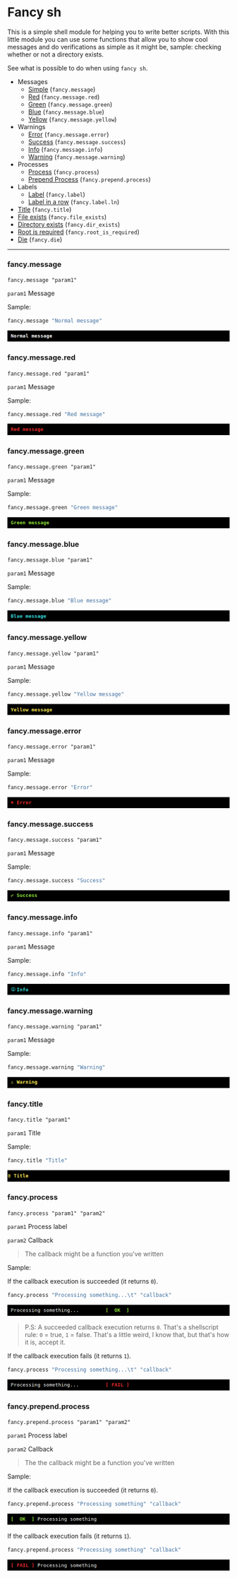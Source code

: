 # Fancy sh

This is a simple shell module for helping you to write better scripts.
With this little module you can use some functions that allow you to show cool messages and do verifications as simple as it might be, sample: checking whether or not a directory exists.

See what is possible to do when using `fancy sh`.

- Messages
    - [Simple](https://github.com/diogocavilha/fancy-sh#fancymessage) (`fancy.message`)
    - [Red](https://github.com/diogocavilha/fancy-sh#fancymessagered) (`fancy.message.red`)
    - [Green](https://github.com/diogocavilha/fancy-sh#fancymessagegreen) (`fancy.message.green`)
    - [Blue](https://github.com/diogocavilha/fancy-sh#fancymessageblue) (`fancy.message.blue`)
    - [Yellow](https://github.com/diogocavilha/fancy-sh#fancymessageyellow) (`fancy.message.yellow`)
- Warnings
    - [Error](https://github.com/diogocavilha/fancy-sh#fancymessageerror) (`fancy.message.error`)
    - [Success](https://github.com/diogocavilha/fancy-sh#fancymessagesuccess) (`fancy.message.success`)
    - [Info](https://github.com/diogocavilha/fancy-sh#fancymessageinfo) (`fancy.message.info`)
    - [Warning](https://github.com/diogocavilha/fancy-sh#fancymessagewarning) (`fancy.message.warning`)
- Processes
    - [Process](https://github.com/diogocavilha/fancy-sh#fancyprocess) (`fancy.process`)
    - [Prepend Process](https://github.com/diogocavilha/fancy-sh#fancyprependprocess) (`fancy.prepend.process`)
- Labels
    - [Label]() (`fancy.label`)
    - [Label in a row]() (`fancy.label.ln`)
- [Title](https://github.com/diogocavilha/fancy-sh#fancytitle) (`fancy.title`)
- [File exists]() (`fancy.file_exists`)
- [Directory exists]() (`fancy.dir_exists`)
- [Root is required]() (`fancy.root_is_required`)
- [Die]() (`fancy.die`)

----------------------------------------------------------------

### fancy.message

`fancy.message "param1"`

`param1` Message

Sample:

```bash
fancy.message "Normal message"
```

![fancy.message](https://github.com/diogocavilha/fancy-sh/blob/master/screenshots/fancy-message.png)

### fancy.message.red

`fancy.message.red "param1"`

`param1` Message

Sample:

```bash
fancy.message.red "Red message"
```

![fancy.message.red](https://github.com/diogocavilha/fancy-sh/blob/master/screenshots/fancy-message-red.png)

### fancy.message.green

`fancy.message.green "param1"`

`param1` Message

Sample:

```bash
fancy.message.green "Green message"
```

![fancy.message.green](https://github.com/diogocavilha/fancy-sh/blob/master/screenshots/fancy-message-green.png)

### fancy.message.blue

`fancy.message.blue "param1"`

`param1` Message

Sample:

```bash
fancy.message.blue "Blue message"
```

![fancy.message.blue](https://github.com/diogocavilha/fancy-sh/blob/master/screenshots/fancy-message-blue.png)

### fancy.message.yellow

`fancy.message.yellow "param1"`

`param1` Message

Sample:

```bash
fancy.message.yellow "Yellow message"
```

![fancy.message.yellow](https://github.com/diogocavilha/fancy-sh/blob/master/screenshots/fancy-message-yellow.png)

### fancy.message.error

`fancy.message.error "param1"`

`param1` Message

Sample:

```bash
fancy.message.error "Error"
```

![fancy.message.error](https://github.com/diogocavilha/fancy-sh/blob/master/screenshots/fancy-message-error.png)

### fancy.message.success

`fancy.message.success "param1"`

`param1` Message

Sample:

```bash
fancy.message.success "Success"
```

![fancy.message.success](https://github.com/diogocavilha/fancy-sh/blob/master/screenshots/fancy-message-success.png)

### fancy.message.info

`fancy.message.info "param1"`

`param1` Message

Sample:

```bash
fancy.message.info "Info"
```

![fancy.message.info](https://github.com/diogocavilha/fancy-sh/blob/master/screenshots/fancy-message-info.png)

### fancy.message.warning

`fancy.message.warning "param1"`

`param1` Message

Sample:

```bash
fancy.message.warning "Warning"
```

![fancy.message.warning](https://github.com/diogocavilha/fancy-sh/blob/master/screenshots/fancy-message-warning.png)

### fancy.title

`fancy.title "param1"`

`param1` Title

Sample:

```bash
fancy.title "Title"
```

![fancy.title](https://github.com/diogocavilha/fancy-sh/blob/master/screenshots/fancy-title.png)

### fancy.process

`fancy.process "param1" "param2"`

`param1` Process label

`param2` Callback

> The callback might be a function you've written

Sample:

If the callback execution is succeeded (it returns `0`).

```bash
fancy.process "Processing something...\t" "callback"
```

![fancy.process](https://github.com/diogocavilha/fancy-sh/blob/master/screenshots/fancy-process-ok.png)

> P.S: A succeeded callback execution returns `0`. That's a shellscript rule: `0` = true, `1` = false.
> That's a little weird, I know that, but that's how it is, accept it.

If the callback execution fails (it returns `1`).

```bash
fancy.process "Processing something...\t" "callback"
```

![fancy.process](https://github.com/diogocavilha/fancy-sh/blob/master/screenshots/fancy-process-fail.png)

### fancy.prepend.process

`fancy.prepend.process "param1" "param2"`

`param1` Process label

`param2` Callback

> The the callback might be a function you've written

Sample:

If the callback execution is succeeded (it returns `0`).

```bash
fancy.prepend.process "Processing something" "callback"
```

![fancy.prepend.process](https://github.com/diogocavilha/fancy-sh/blob/master/screenshots/fancy-prepend-process-ok.png)

If the callback execution fails (it returns `1`).

```bash
fancy.prepend.process "Processing something" "callback"
```

![fancy.prepend.process](https://github.com/diogocavilha/fancy-sh/blob/master/screenshots/fancy-prepend-process-fail.png)
